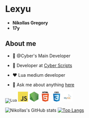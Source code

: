 <br />

# Lexyu

- <strong>Níkollas Gregory</strong>
- <strong>17y</strong>

## **About me**

- 🔭 @Cyber's Main Developer

- 💼 Developer at [Cyber Scripts](http://cyberscripts.store/)

- ❤️ Lua medium developer

- 💬 Ask me about anything [here](https://github.com/LxNikollas/LxNikollas/issues)

<code><img height="32" src="https://upload.wikimedia.org/wikipedia/commons/c/cf/Lua-Logo.svg" alt="Lua"/></code>
<code><img height="32" src="https://raw.githubusercontent.com/github/explore/80688e429a7d4ef2fca1e82350fe8e3517d3494d/topics/javascript/javascript.png" alt="Javascript"/></code>
<code><img height="32" src="https://raw.githubusercontent.com/github/explore/80688e429a7d4ef2fca1e82350fe8e3517d3494d/topics/nodejs/nodejs.png" alt="Nodejs"/></code>
<code><img height="32" src="https://raw.githubusercontent.com/github/explore/80688e429a7d4ef2fca1e82350fe8e3517d3494d/topics/html/html.png" alt="HTML5"/></code>
<code><img height="32" src="https://raw.githubusercontent.com/github/explore/80688e429a7d4ef2fca1e82350fe8e3517d3494d/topics/css/css.png" alt="CSS"/></code>
<code><img height="32" src="https://raw.githubusercontent.com/github/explore/80688e429a7d4ef2fca1e82350fe8e3517d3494d/topics/mysql/mysql.png" alt="MySQL"/></code>

![Nikollas's GitHub stats](https://github-readme-stats.vercel.app/api?username=LxNikollas&show_icons=true)
[![Top Langs](https://github-readme-stats.vercel.app/api/top-langs/?username=LxNikollas&layout=compact)](https://github.com/anuraghazra/github-readme-stats)



